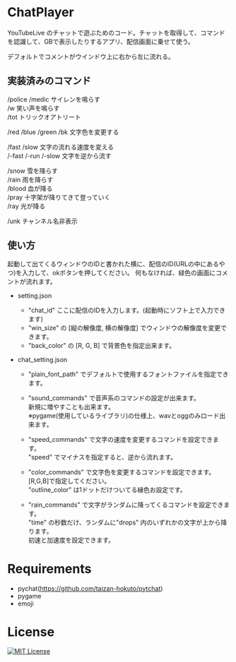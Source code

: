 # ChatPlayer
YouTubeLive のチャットで遊ぶためのコード。チャットを取得して、コマンドを認識して、GBで表示したりするアプリ、配信画面に乗せて使う。

デフォルトでコメントがウインドウ上に右から左に流れる。

## 実装済みのコマンド
/police /medic サイレンを鳴らす\
/w 笑い声を鳴らす\
/tot トリックオアトリート

/red /blue /green /bk 文字色を変更する

/fast /slow 文字の流れる速度を変える \
/-fast /-run /-slow 文字を逆から流す

/snow 雪を降らす \
/rain 雨を降らす \
/blood 血が降る \
/pray 十字架が降りてきて登っていく \
/ray 光が降る

/unk チャンネル名非表示

## 使い方
起動して出てくるウィンドウのIDと書かれた横に、配信のID(URLの中にあるやつ)を入力して、okボタンを押してください。
何もなければ、緑色の画面にコメントが流れます。

- setting.json
    - "chat_id" ここに配信のIDを入力します。(起動時にソフト上で入力できます)
	- "win_size" の [縦の解像度, 横の解像度] でウィンドウの解像度を変更できます。
	- "back_color" の [R, G, B] で背景色を指定出来ます。

- chat_setting.json
	- "plain_font_path" でデフォルトで使用するフォントファイルを指定できます。
		
	- "sound_commands" で音声系のコマンドの設定が出来ます。\
	    新規に増やすことも出来ます。\
	    ※pygame(使用しているライブラリ)の仕様上、wavとoggのみロード出来ます。
		
	- "speed_commands" で文字の速度を変更するコマンドを設定できます。\
	    "speed" でマイナスを指定すると、逆から流れます。
		
	- "color_commands" で文字色を変更するコマンドを設定できます。\
		[R,G,B]で指定してください。\
		"outline_color" は1ドットだけついてる縁色お設定です。

	- "rain_commands" で文字がランダムに降ってくるコマンドを設定できます。\
		"time" の秒数だけ、ランダムに"drops" 内のいずれかの文字が上から降ります。\
		初速と加速度を設定できます。

# Requirements
- pychat(https://github.com/taizan-hokuto/pytchat)
- pygame
- emoji

# License
[![MIT License](http://img.shields.io/badge/license-MIT-blue.svg?style=flat)](LICENSE)